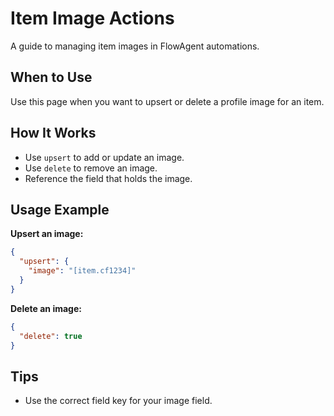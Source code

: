# Item Image Actions

A guide to managing item images in FlowAgent automations.

## When to Use
Use this page when you want to upsert or delete a profile image for an item.

## How It Works
- Use `upsert` to add or update an image.
- Use `delete` to remove an image.
- Reference the field that holds the image.

## Usage Example
**Upsert an image:**
```json
{
  "upsert": {
    "image": "[item.cf1234]"
  }
}
```

**Delete an image:**
```json
{
  "delete": true
}
```

## Tips
- Use the correct field key for your image field.
